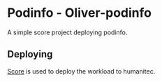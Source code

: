 # Podinfo - Oliver-podinfo

A simple score project deploying podinfo.

## Deploying

[Score](https://score.dev/) is used to deploy the workload to humanitec.
